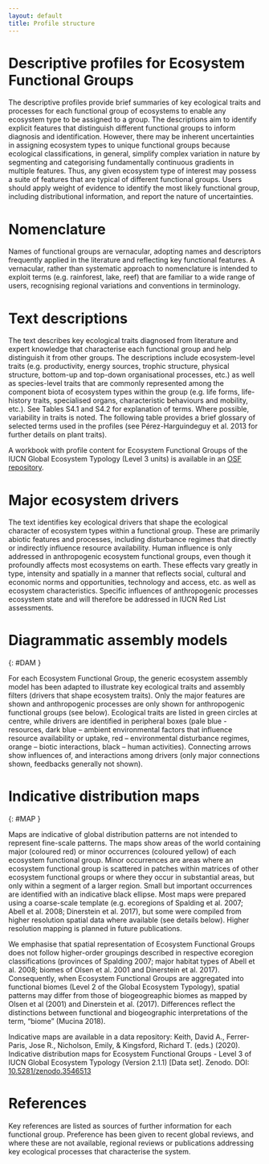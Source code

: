 ```yaml
---
layout: default
title: Profile structure
---
```

# Descriptive profiles for Ecosystem Functional Groups

The descriptive profiles provide brief summaries of key ecological traits and processes for each functional group of ecosystems to enable any ecosystem type to be assigned to a group. The descriptions aim to identify explicit features that distinguish different functional groups to inform diagnosis and identification. However, there may be inherent uncertainties in assigning ecosystem types to unique functional groups because ecological classifications, in general, simplify complex variation in nature by segmenting and categorising fundamentally continuous gradients in multiple features. Thus, any given ecosystem type of interest may possess a suite of features that are typical of different functional groups.  Users should apply weight of evidence to identify the most likely functional group, including distributional information, and report the nature of uncertainties.

# Nomenclature

Names of functional groups are vernacular, adopting names and descriptors frequently applied in the literature and reflecting key functional features. A vernacular, rather than systematic approach to nomenclature is intended to exploit terms (e.g. rainforest, lake, reef) that are familiar to a wide range of users, recognising regional variations and conventions in terminology.

# Text descriptions

The text describes key ecological traits diagnosed from literature and expert knowledge that characterise each functional group and help distinguish it from other groups. The descriptions include ecosystem-level traits (e.g. productivity, energy sources, trophic structure, physical structure, bottom-up and top-down organisational processes, etc.) as well as species-level traits that are commonly represented among the component biota of ecosystem types within the group (e.g. life forms, life-history traits, specialised organs, characteristic behaviours and mobility, etc.). See Tables S4.1 and S4.2 for explanation of terms. Where possible, variability in traits is noted. The following table provides a brief glossary of selected terms used in the profiles (see Pérez-Harguindeguy et al. 2013 for further details on plant traits).

<!--//
# Exemplary photograph

Each profile is illustrated with a photograph that shows some of the ecological features mentioned in the text. Although representative examples were chosen for illustration, they may not represent the range of variability in features expressed within each functional group, some of which have extensive global distributions.
//-->

A workbook with profile content for Ecosystem Functional Groups of the IUCN Global Ecosystem Typology (Level 3 units) is available in an [OSF repository](https://osf.io/4dcea).

# Major ecosystem drivers

The text identifies key ecological drivers that shape the ecological character of ecosystem types within a functional group. These are primarily abiotic features and processes, including disturbance regimes that directly or indirectly influence resource availability. Human influence is only addressed in anthropogenic ecosystem functional groups, even though it profoundly affects most ecosystems on earth. These effects vary greatly in type, intensity and spatially in a manner that reflects social, cultural and economic norms and opportunities, technology and access, etc. as well as ecosystem characteristics. Specific influences of anthropogenic processes ecosystem state and will therefore be addressed in IUCN Red List assessments.

# Diagrammatic assembly models
{: #DAM }

For each Ecosystem Functional Group, the generic ecosystem assembly model <!--//presented in the main text (Fig. 1) //--> has been adapted to illustrate key ecological traits and assembly filters (drivers that shape ecosystem traits). Only the major features are shown and anthropogenic processes are only shown for anthropogenic functional groups (see below). Ecological traits are listed in green circles at centre, while drivers are identified in peripheral boxes (pale blue - resources, dark blue – ambient environmental factors that influence resource availability or uptake, red – environmental disturbance regimes, orange – biotic interactions, black – human activities). Connecting arrows show influences of, and interactions among drivers (only major connections shown, feedbacks generally not shown).

# Indicative distribution maps
{: #MAP }

Maps are indicative of global distribution patterns are not intended to represent fine-scale patterns. The maps show areas of the world containing major (coloured red) or minor occurrences (coloured yellow) of each ecosystem functional group. Minor occurrences are areas where an ecosystem functional group is scattered in patches within matrices of other ecosystem functional groups or where they occur in substantial areas, but only within a segment of a larger region. Small but important occurrences are identified with an indicative black ellipse. Most maps were prepared using a coarse-scale template (e.g. ecoregions of Spalding et al. 2007; Abell et al. 2008; Dinerstein et al. 2017), but some were compiled from higher resolution spatial data where available (see details below). Higher resolution mapping is planned in future publications.

We emphasise that spatial representation of Ecosystem Functional Groups does not follow higher-order groupings described in respective ecoregion classifications (provinces of Spalding 2007; major habitat types of Abell et al. 2008; biomes of Olsen et al. 2001 and Dinerstein et al. 2017). Consequently, when Ecosystem Functional Groups are aggregated into functional biomes (Level 2 of the Global Ecosystem Typology), spatial patterns may differ from those of biogeogreaphic biomes as mapped by Olsen et al (2001) and Dinerstein et al. (2017). Differences reflect the distinctions between functional and biogeographic interpretations of the term, “biome” (Mucina 2018).

Indicative maps are available in a data repository:
Keith, David A., Ferrer-Paris, Jose R., Nicholson, Emily, & Kingsford, Richard T. (eds.) (2020). Indicative distribution maps for Ecosystem Functional Groups - Level 3 of IUCN Global Ecosystem Typology (Version 2.1.1) [Data set]. Zenodo. DOI: [10.5281/zenodo.3546513](10.5281/zenodo.3546513)

# References

Key references are listed as sources of further information for each functional group. Preference has been given to recent global reviews, and where these are not available, regional reviews or publications addressing key ecological processes that characterise the system.
